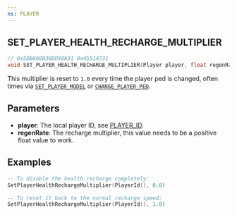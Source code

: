 ```yaml
---
ns: PLAYER
---
```

## SET_PLAYER_HEALTH_RECHARGE_MULTIPLIER

```c
// 0x5DB660B38DD98A31 0x45514731
void SET_PLAYER_HEALTH_RECHARGE_MULTIPLIER(Player player, float regenRate);
```

This multiplier is reset to `1.0` every time the player ped is changed, often times via [`SET_PLAYER_MODEL`](#_0x00A1CADD00108836) or [`CHANGE_PLAYER_PED`](#_0x048189FAC643DEEE).

## Parameters
* **player**: The local player ID, see [PLAYER_ID](#_0x4F8644AF03D0E0D6).
* **regenRate**: The recharge multiplier, this value needs to be a positive float value to work.

## Examples
```lua
-- To disable the health recharge completely:
SetPlayerHealthRechargeMultiplier(PlayerId(), 0.0)

-- To reset it back to the normal recharge speed:
SetPlayerHealthRechargeMultiplier(PlayerId(), 1.0)
```

